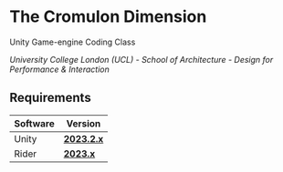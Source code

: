 # The Cromulon Dimension
 Unity Game-engine Coding Class  
 
 _University College London (UCL) - School of Architecture - Design for Performance & Interaction_  

 ## Requirements
 | Software | Version |
 |----------|---------|
 |Unity|[**2023.2.x**](unityhub://2023.2.5f1/381b4941466e)|
 |Rider|[**2023.x**](https://www.jetbrains.com/rider/download/)|

 


